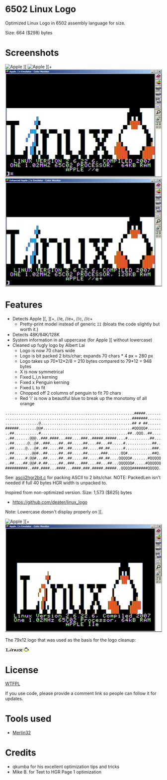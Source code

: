 
# 6502 Linux Logo

Optimized Linux Logo in 6502 assembly language for size.

Size: 664 ($298) bytes


# Screenshots

![Apple \]\[ ](pics/linux_logo_2.png)
![Apple \]\[+](pics/linux_logo_2plus.png)
![Apple //e  ](pics/linux_logo_2e.png)
![Apple //e+ ](pics/linux_logo_2eplus.png)


# Features

* Detects Apple \]\[, \]\[+, //e, //e+, //c, //c+
  * Pretty-print model instead of generic `II` (bloats the code slightly but worth it.)
* Detects 48K/64K/128K 
* System information in all uppercase (for Apple \]\[ without lowercase)
* Cleaned up fugly logo by Albert Lai
  * Logo is now 70 chars wide
  * Logo is bit packed 2 bits/char; expands 70 chars * 4 px = 280 px
  * Logo takes up 70\*12\*2/8 = 210 bytes compared to 79*12 = 948 bytes
  * X is now symmetrical
  * Fixed L,i,n kerning
  * Fixed x Penguin kerning
  * Fixed L to fit
  * Chopped off 2 columns of penguin to fit 70 chars
  * Red 'i' is now a beautiful blue to break up the monotomy of all orange

```
..........................................................#####.......
.........................................................#######......
...............@.........................................## # ##......
######........@@#........................................#QQQQQ#......
..##...........#.......................................##..QQQ..##....
..##.......@@@..###.####...###....###..#####.#####....#..........##...
..##......@..@#..###....##..##.....##....##...##.....#............##..
..##.....@...@#..##.....##..##.....##.....##.##......#............###.
..##........@@#..##.....##..##.....##......###......QQ#...........##Q.
..##.....#.@@#...##.....##..##.....##.....##.##....QQQQQ#.......#QQQQQ
..##....##.@@#.#.##.....##..###...###....##...##...QQQQQQ#.....#QQQQQQ
##########..###.####...####...####.###.#####.#####..QQQQQ#######QQQQQ.
```

See: [ascii2hgr2bit.c](ascii2hgr2bit.c) for packing ASCII to 2 bits/char.
NOTE: PackedLen isn't needed if full 40 bytes HGR width is unpacked to.

Inspired from non-optimized version. Size: 1,573 ($625) bytes
* https://github.com/deater/linux_logo

Note: Lowercase doesn't display properly on \]\[.

![Apple \]\[+](pics/ll_6502_2plus.png)
![Apple //e  ](pics/ll_6502_2e.png)

The 79x12 logo that was used as the basis for the logo cleanup:

![79x12 Logo ](pics/original_linux_logo_79x12.png)

# License

[WTFPL](http://www.wtfpl.net/)

If you use code, please provide a comment link so people can follow it for updates.

# Tools used

* [Merlin32](brutaldeluxe.fr/products/crossdevtools/merlin/)

# Credits

* qkumba for his excellent optimization tips and tricks
* Mike B. for Text to HGR Page 1 optimization
